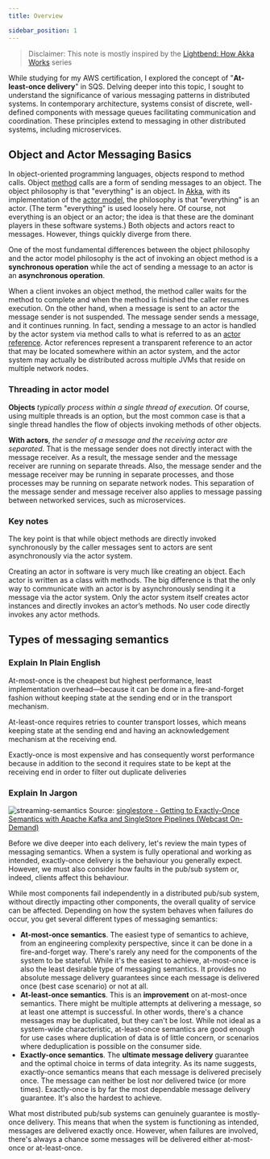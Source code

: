 ```yaml
---
title: Overview

sidebar_position: 1
---
```


> Disclaimer: This note is mostly inspired by the [Lightbend: How Akka Works](https://www.lightbend.com/blog/how-akka-works-at-most-once-message-delivery) series

While studying for my AWS certification, I explored the concept of "**At-least-once delivery**" in SQS. Delving deeper into this topic, I sought to understand the significance of various messaging patterns in distributed systems. In contemporary architecture, systems consist of discrete, well-defined components with message queues facilitating communication and coordination. These principles extend to messaging in other distributed systems, including microservices.

## Object and Actor Messaging Basics

In object-oriented programming languages, objects respond to method calls. Object [method](http://bit.ly/2vBvN17) calls are a form of sending messages to an object. The object philosophy is that "everything" is an object. In [Akka](http://akka.io/), with its implementation of the [actor model](https://en.wikipedia.org/wiki/Actor_model#Fundamental_concepts), the philosophy is that "everything" is an actor. (The term "everything" is used loosely here. Of course, not everything is an object or an actor; the idea is that these are the dominant players in these software systems.) Both objects and actors react to messages. However, things quickly diverge from there.

One of the most fundamental differences between the object philosophy and the actor model philosophy is the act of invoking an object method is a **synchronous operation** while the act of sending a message to an actor is an **asynchronous operation**.

When a client invokes an object method, the method caller waits for the method to complete and when the method is finished the caller resumes execution. On the other hand, when a message is sent to an actor the message sender is not suspended. The message sender sends a message, and it continues running. In fact, sending a message to an actor is handled by the actor system via method calls to what is referred to as an [actor reference](http://doc.akka.io/docs/akka/current/java/general/addressing.html#actor-references-paths-and-addresses). Actor references represent a transparent reference to an actor that may be located somewhere within an actor system, and the actor system may actually be distributed across multiple JVMs that reside on multiple network nodes.

### Threading in actor model

**Objects** *typically process within a single thread of execution*. Of course, using multiple threads is an option, but the most common case is that a single thread handles the flow of objects invoking methods of other objects. 

**With actors**, *the sender of a message and the receiving actor are separated*. That is the message sender does not directly interact with the message receiver. As a result, the message sender and the message receiver are running on separate threads. Also, the message sender and the message receiver may be running in separate processes, and those processes may be running on separate network nodes. This separation of the message sender and message receiver also applies to message passing between networked services, such as microservices.

### Key notes

The key point is that while object methods are directly invoked synchronously by the caller messages sent to actors are sent asynchronously via the actor system.

Creating an actor in software is very much like creating an object. Each actor is written as a class with methods. The big difference is that the only way to communicate with an actor is by asynchronously sending it a message via the actor system. Only the actor system itself creates actor instances and directly invokes an actor’s methods. No user code directly invokes any actor methods.


## Types of messaging semantics

### Explain In Plain English
At-most-once is the cheapest but highest performance, least implementation overhead—because it can be done in a fire-and-forget fashion without keeping state at the sending end or in the transport mechanism. 

At-least-once requires retries to counter transport losses, which means keeping state at the sending end and having an acknowledgement mechanism at the receiving end. 

Exactly-once is most expensive and has consequently worst performance because in addition to the second it requires state to be kept at the receiving end in order to filter out duplicate deliveries


### Explain In Jargon
![streaming-semantics](/img/software-development/system-design/queue/streaming-semantics.jpeg)
Source: [singlestore - Getting to Exactly-Once Semantics with Apache Kafka
and SingleStore Pipelines (Webcast On-Demand)](https://www.singlestore.com/blog/exactly-once-semantics-with-apache-kafka/)

Before we dive deeper into each delivery, let's review the main types of messaging semantics. When a system is fully operational and working as intended, exactly-once delivery is the behaviour you generally expect. However, we must also consider how faults in the pub/sub system or, indeed, clients affect this behaviour. 

While most components fail independently in a distributed pub/sub system, without directly impacting other components, the overall quality of service can be affected. Depending on how the system behaves when failures do occur, you get several different types of messaging semantics:

- **At-most-once semantics**. The easiest type of semantics to achieve, from an engineering complexity perspective, since it can be done in a fire-and-forget way. There's rarely any need for the components of the system to be stateful. While it's the easiest to achieve, at-most-once is also the least desirable type of messaging semantics. It provides no absolute message delivery guarantees since each message is delivered once (best case scenario) or not at all.
- **At-least-once semantics**. This is an **improvement** on at-most-once semantics. There might be multiple attempts at delivering a message, so at least one attempt is successful. In other words, there's a chance messages may be duplicated, but they can't be lost. While not ideal as a system-wide characteristic, at-least-once semantics are good enough for use cases where duplication of data is of little concern, or scenarios where deduplication is possible on the consumer side.
- **Exactly-once semantics**. The **ultimate message delivery** guarantee and the optimal choice in terms of data integrity. As its name suggests, exactly-once semantics means that each message is delivered precisely once. The message can neither be lost nor delivered twice (or more times). Exactly-once is by far the most dependable message delivery guarantee. It's also the hardest to achieve.

What most distributed pub/sub systems can genuinely guarantee is mostly-once delivery. This means that when the system is functioning as intended, messages are delivered exactly once. However, when failures are involved, there's always a chance some messages will be delivered either at-most-once or at-least-once.
